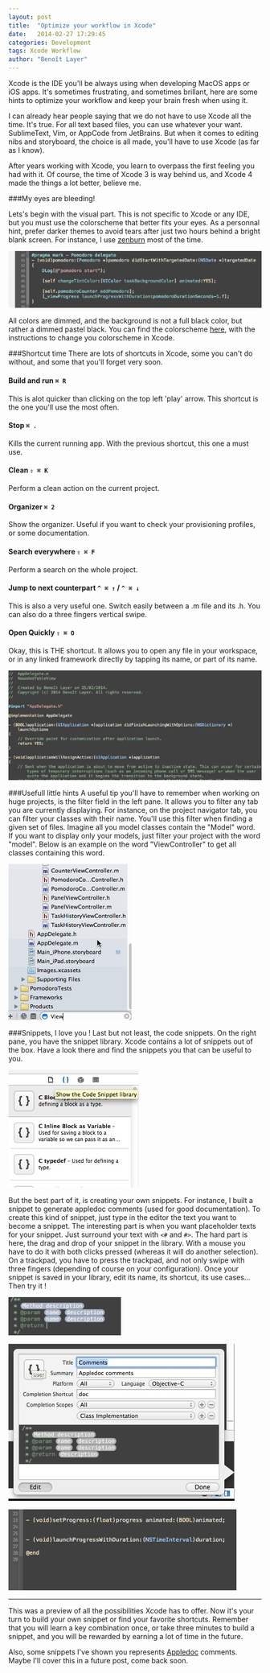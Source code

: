 ```yaml
---
layout: post
title:  "Optimize your workflow in Xcode"
date:   2014-02-27 17:29:45
categories: Development
tags: Xcode Workflow
author: "Benoît Layer"
---
```

Xcode is the IDE you'll be always using when developing MacOS apps or iOS apps. It's sometimes frustrating, and sometimes brillant, here are some hints to optimize your workflow and keep your brain fresh when using it.

I can already hear people saying that we do not have to use Xcode all the time. It's true. For all text based files, you can use whatever your want. SublimeText, Vim, or AppCode from JetBrains. But when it comes to editing nibs and storyboard, the choice is all made, you'll have to use Xcode (as far as I know).

After years working with Xcode, you learn to overpass the first feeling you had with it. Of course, the time of Xcode 3 is way behind us, and Xcode 4 made the things a lot better, believe me.

###My eyes are bleeding!

Lets's begin with the visual part. This is not specific to Xcode or any IDE, but you must use the colorscheme that better fits your eyes. As a personnal hint, prefer darker themes to avoid tears after just two hours behind a bright blank screen. For instance, I use [zenburn][zenburn] most of the time.

![Xcode-zenburn][xcode-zenburn-img]

All colors are dimmed, and the background is not a full black color, but rather a dimmed pastel black. You can find the colorscheme [here][xcode-zenburn], with the instructions to change you colorscheme in Xcode.

###Shortcut time
There are lots of shortcuts in Xcode, some you can't do without, and some that you'll forget very soon.

#### Build and run `⌘ R`
This is alot quicker than clicking on the top left 'play' arrow. This shortcut is the one you'll use the most often.

#### Stop `⌘ .`
Kills the current running app. With the previous shortcut, this one a must use.

#### Clean `⇧ ⌘ K`
Perform a clean action on the current project.

#### Organizer `⌘ 2`
Show the organizer. Useful if you want to check your provisioning profiles, or some documentation.

#### Search everywhere `⇧ ⌘ F`
Perform a search on the whole project.

#### Jump to next counterpart `^ ⌘ ↑` / `^ ⌘ ↓`
This is also a very useful one. Switch easily between a .m file and its .h. You can also do a three fingers vertical swipe.

#### Open Quickly `⇧ ⌘ O`
Okay, this is THE shortcut. It allows you to open any file in your workspace, or in any linked framework directly by tapping its name, or part of its name.

![Open Quickly][open-quickly]

###Usefull little hints
A useful tip you'll have to remember when working on huge projects, is the filter field in the left pane. It allows you to filter any tab you are currently displaying. For instance, on the project navigator tab, you can filter your classes with their name. You'll use this filter when finding a given set of files. Imagine all you model classes contain the "Model" word. If you want to display only your models, just filter your project with the word "model". Below is an example on the word "ViewController" to get all classes containing this word.

![Filter][filter]

###Snippets, I love you !
Last but not least, the code snippets. On the right pane, you have the snippet library. Xcode contains a lot of snippets out of the box. Have a look there and find the snippets you that can be useful to you.

![Snippets][xcode-snippets]

But the best part of it, is creating your own snippets. For instance, I built a snippet to generate appledoc comments (used for good documentation). To create this kind of snippet, just type in the editor the text you want to become a snippet. The interesting part is when you want placeholder texts for your snippet. Just surround your text with `<#` and `#>`. The hard part is here, the drag and drop of your snippet in the library. With a mouse you have to do it with both clicks pressed (whereas it will do another selection). On a trackpad, you have to press the trackpad, and not only swipe with three fingers (depending of course on your configuration). Once your snippet is saved in your library, edit its name, its shortcut, its use cases... Then try it !

![Snippet description][xcode-snippet-desc]

![Snippet edition][xcode-snippet-lib]

![Snippet usage][xcode-appledoc]

***
This was a preview of all the possibilities Xcode has to offer. Now it's your turn to build your own snippet or find your favorite shortcuts. Remember that you will learn a key combination once, or take three minutes to build a snippet, and you will be rewarded by earning a lot of time in the future.

Also, some snippets I've shown you represents [Appledoc][appledoc] comments. Maybe I'll cover this in a future post, come back soon.

[zenburn]: http://slinky.imukuppi.org/zenburnpage/
[xcode-zenburn]: https://github.com/an0/Zenburn-for-Xcode
[appledoc]: http://gentlebytes.com/appledoc/
[xcode-zenburn-img]:/images/workflow-xcode/xcode-zenburn.png
[open-quickly]:/images/workflow-xcode/open_quickly.gif
[filter]:/images/workflow-xcode/xcode_filter.gif
[xcode-snippets]:/images/workflow-xcode/xcode_snippets.jpg
[xcode-snippet-desc]: /images/workflow-xcode/xcode_user_snippet.gif
[xcode-snippet-lib]: /images/workflow-xcode/xcode_snippet_lib.jpg
[xcode-appledoc]: /images/workflow-xcode/xcode_appledoc.gif

